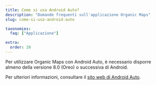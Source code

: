 ```yaml
---
title: Come si usa Android Auto?
description: "Domande frequenti sull'applicazione Organic Maps"
slug: come-si-usa-android-auto

taxonomies:
  faq: ["Applicazione"]

extra:
  order: 20
---
```


Per utilizzare Organic Maps con Android Auto, è necessario disporre almeno della versione 8.0 (Oreo) o successiva di Android.

Per ulteriori informazioni, consultare il [sito web di Android Auto](https://www.android.com/auto/).